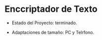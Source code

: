 <h1>Enccriptador de Texto</h1>

- Estado del Proyecto: terminado.

- Adaptaciones de tamaño: PC y Telrfono. 
